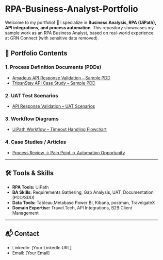 # RPA-Business-Analyst-Portfolio
Welcome to my portfolio! 👋   I specialize in **Business Analysis, RPA (UiPath), API integrations, and process automation**.   This repository showcases my sample work as an RPA Business Analyst, based on real-world experience at GRN Connect (with sensitive data removed).
## 📂 Portfolio Contents

### 1. Process Definition Documents (PDDs)
- [Amadeus API Response Validation – Sample PDD]([PDD/Amadeus_API_Response_PDD.pdf](https://github.com/ShivangiPal121/RPA-Business-Analyst-Portfolio/blob/main/PDD_Amadeus_API_Response_Validation.docx))  
- [TripsnStay API Case Study – Sample PDD](PDD/TripsnStay_API_PDD.pdf)  

### 2. UAT Test Scenarios
- [API Response Validation – UAT Scenarios](UAT/UAT_Scenarios_API_Validation.pdf)  

### 3. Workflow Diagrams
- [UiPath Workflow – Timeout Handling Flowchart](Workflow/UiPath_API_Timeout_Workflow.png)  

### 4. Case Studies / Articles
- [Process Review → Pain Point → Automation Opportunity](CaseStudies/Process_Review_Automation.md)

---

## 🛠 Tools & Skills
- **RPA Tools:** UiPath  
- **BA Skills:** Requirements Gathering, Gap Analysis, UAT, Documentation (PDD/SDD)  
- **Data Tools:** Tableau,Metabase Power BI, Kibana, postman, TravelgateX  
- **Domain Expertise:** Travel Tech, API Integrations, B2B Client Management  

---

## 📬 Contact
- LinkedIn: [Your LinkedIn URL]  
- Email: [Your Email]  
